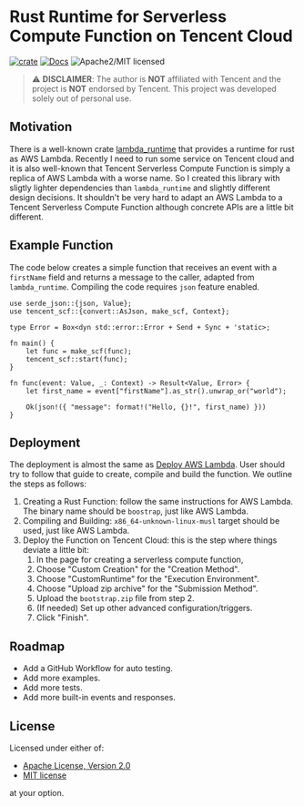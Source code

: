 # Rust Runtime for Serverless Compute Function on Tencent Cloud
[![crate][crate-image]][crate-link]
[![Docs][docs-image]][docs-link]
![Apache2/MIT licensed][license-image]

> :warning: **DISCLAIMER**: The author is **NOT** affiliated with Tencent and the project is **NOT** endorsed by Tencent. This project was developed solely out of personal use.

## Motivation
There is a well-known crate [lambda_runtime] that provides a runtime for rust as AWS Lambda. Recently I need to run some service on Tencent cloud and it is also well-known that Tencent Serverless Compute Function is simply a replica of AWS Lambda with a worse name. So I created this library with sligtly lighter dependencies than `lambda_runtime` and slightly different design decisions. It shouldn't be very hard to adapt an AWS Lambda to a Tencent Serverless Compute Function although concrete APIs are a little bit different.

## Example Function
The code below creates a simple function that receives an event with a `firstName` field and returns a message to the caller, adapted from `lambda_runtime`. Compiling the code requires `json` feature enabled.
```rust,no_run
use serde_json::{json, Value};
use tencent_scf::{convert::AsJson, make_scf, Context};

type Error = Box<dyn std::error::Error + Send + Sync + 'static>;

fn main() {
    let func = make_scf(func);
    tencent_scf::start(func);
}

fn func(event: Value, _: Context) -> Result<Value, Error> {
    let first_name = event["firstName"].as_str().unwrap_or("world");

    Ok(json!({ "message": format!("Hello, {}!", first_name) }))
}
```

## Deployment
The deployment is almost the same as [Deploy AWS Lambda]. User should try to follow that guide to create, compile and build the function. We outline the steps as follows:
1. Creating a Rust Function: follow the same instructions for AWS Lambda. The binary name should be `boostrap`, just like AWS Lambda.
2. Compiling and Building: `x86_64-unknown-linux-musl` target should be used, just like AWS Lambda.
3. Deploy the Function on Tencent Cloud: this is the step where things deviate a little bit:
    1. In the page for creating a serverless compute function,
    2. Choose "Custom Creation" for the "Creation Method".
    3. Choose "CustomRuntime" for the "Execution Environment".
    4. Choose "Upload zip archive" for the "Submission Method".
    5. Upload the `bootstrap.zip` file from step 2.
    6. (If needed) Set up other advanced configuration/triggers.
    7. Click "Finish".

## Roadmap
- Add a GitHub Workflow for auto testing.
- Add more examples.
- Add more tests.
- Add more built-in events and responses.

## License

Licensed under either of:

 * [Apache License, Version 2.0](http://www.apache.org/licenses/LICENSE-2.0)
 * [MIT license](http://opensource.org/licenses/MIT)

at your option.


[//]: # (badges and links)

[crate-image]: https://img.shields.io/crates/v/tencent_scf.svg
[crate-link]: https://crates.io/crates/tencent_scf
[docs-image]: https://docs.rs/tencent_scf/badge.svg
[docs-link]: https://docs.rs/tencent_scf/
[license-image]: https://img.shields.io/badge/license-Apache2.0/MIT-blue.svg

[lambda_runtime]: https://crates.io/crates/lambda_runtime
[Deploy AWS Lambda]: https://aws.amazon.com/blogs/opensource/rust-runtime-for-aws-lambda/
